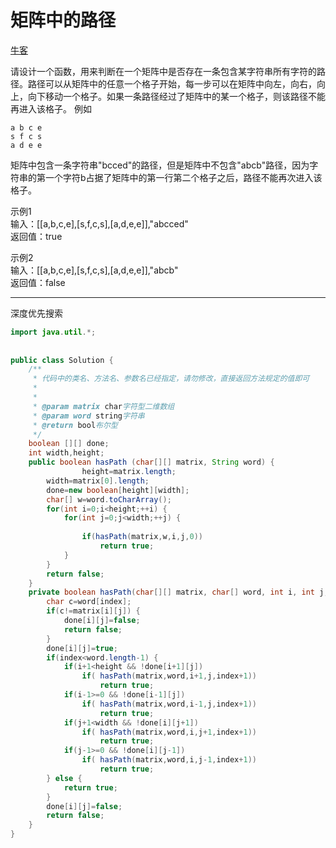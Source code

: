# 矩阵中的路径

[牛客](https://www.nowcoder.com/practice/2a49359695a544b8939c77358d29b7e6)

请设计一个函数，用来判断在一个矩阵中是否存在一条包含某字符串所有字符的路径。路径可以从矩阵中的任意一个格子开始，每一步可以在矩阵中向左，向右，向上，向下移动一个格子。如果一条路径经过了矩阵中的某一个格子，则该路径不能再进入该格子。 例如 
~~~
a b c e
s f c s
a d e e
~~~
矩阵中包含一条字符串"bcced"的路径，但是矩阵中不包含"abcb"路径，因为字符串的第一个字符b占据了矩阵中的第一行第二个格子之后，路径不能再次进入该格子。

示例1  
输入：[[a,b,c,e],[s,f,c,s],[a,d,e,e]],"abcced"   
返回值：true

示例2  
输入：[[a,b,c,e],[s,f,c,s],[a,d,e,e]],"abcb"  
返回值：false

---

深度优先搜索

~~~java
import java.util.*;
 
 
public class Solution {
    /**
     * 代码中的类名、方法名、参数名已经指定，请勿修改，直接返回方法规定的值即可
     *
     *
     * @param matrix char字符型二维数组
     * @param word string字符串
     * @return bool布尔型
     */
    boolean [][] done;
    int width,height;
    public boolean hasPath (char[][] matrix, String word) {
                height=matrix.length;
        width=matrix[0].length;
        done=new boolean[height][width];
        char[] w=word.toCharArray();
        for(int i=0;i<height;++i) {
            for(int j=0;j<width;++j) {
                 
                if(hasPath(matrix,w,i,j,0))
                    return true;
            }
        }
        return false;
    }
    private boolean hasPath(char[][] matrix, char[] word, int i, int j,int index) {
        char c=word[index];
        if(c!=matrix[i][j]) {
            done[i][j]=false;
            return false;
        }
        done[i][j]=true;
        if(index<word.length-1) {
            if(i+1<height && !done[i+1][j])
                if( hasPath(matrix,word,i+1,j,index+1))
                    return true;
            if(i-1>=0 && !done[i-1][j])
                if( hasPath(matrix,word,i-1,j,index+1))
                    return true;
            if(j+1<width && !done[i][j+1])
                if( hasPath(matrix,word,i,j+1,index+1))
                    return true;
            if(j-1>=0 && !done[i][j-1])
                if( hasPath(matrix,word,i,j-1,index+1))
                    return true;
        } else {
            return true;
        }
        done[i][j]=false;
        return false;
    }
}
~~~